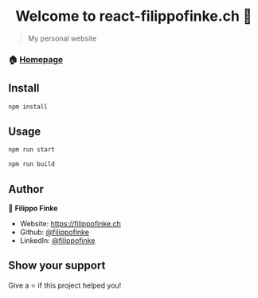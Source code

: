 <h1 align="center">Welcome to react-filippofinke.ch 👋</h1>
<p>
</p>

> My personal website

### 🏠 [Homepage](https://filippofinke.ch)

## Install

```sh
npm install
```

## Usage

```sh
npm run start
```

```sh
npm run build
```

## Author

👤 **Filippo Finke**

* Website: https://filippofinke.ch
* Github: [@filippofinke](https://github.com/filippofinke)
* LinkedIn: [@filippofinke](https://linkedin.com/in/filippofinke)

## Show your support

Give a ⭐️ if this project helped you!